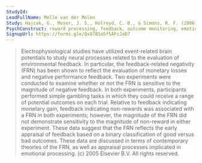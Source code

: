 ```yaml
---
StudyId: 
LeadFullName: Melle van der Molen 
Study: Hajcak, G., Moser, J. S., Holroyd, C. B., & Simons, R. F. (2006). The feedback-related negativity reflects the binary evaluation of good versus bad outcomes. Biological Psychology, 71(2), 148–154. https://doi.org/10.1016/j.biopsycho.2005.04.001
PsychConstruct: reward processing, feedback, outcome monitoring, emotions
SignupUrl: https://forms.gle/Qx87BSa5f5AFcJaD7
---
```


> Electrophysiological studies have utilized event-related brain potentials to study neural processes related to the evaluation of environmental feedback. In particular, the feedback-related negativity (FRN) has been shown to reflect the evaluation of monetary losses and negative performance feedback. Two experiments were conducted to examine whether or not the FRN is sensitive to the magnitude of negative feedback. In both experiments, participants performed simple gambling tasks in which they could receive a range of potential outcomes on each trial. Relative to feedback indicating monetary gain, feedback indicating non-rewards was associated with a FRN in both experiments; however, the magnitude of the FRN did not demonstrate sensitivity to the magnitude of non-reward in either experiment. These data suggest that the FRN reflects the early appraisal of feedback based on a binary classification of good versus bad outcomes. These data are discussed in terms of contemporary theories of the FRN, as well as appraisal processes implicated in emotional processing. (c) 2005 Elsevier B.V. All rights reserved.
